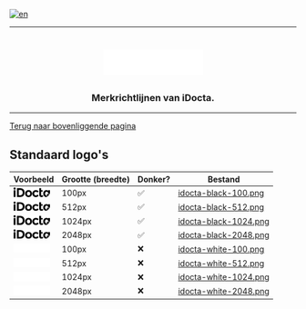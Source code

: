 [![en](https://img.shields.io/badge/lang-en-red.svg)](https://github.com/iDocta/brand-guide/blob/main/logo/cbc/export/README.md)

---

<h1 align="center">
    <a href="https://www.idocta.be">    
        <picture>
            <source media="(prefers-color-scheme: dark)" srcset="https://raw.githubusercontent.com/iDocta/brand-guide/main/logo/source/idocta-white.svg">
            <source media="(prefers-color-scheme: light)" srcset="https://raw.githubusercontent.com/iDocta/brand-guide/main/logo/source/idocta-black.svg">
            <img width="175px" alt="Shows a black logo in white color mode and a white one in black color mode." src="https://raw.githubusercontent.com/iDocta/brand-guide/main/logo/source/idocta-white.svg">
        </picture>
    </a> 
</h1>
 
<h3 align="center">Merkrichtlijnen van iDocta.</h3>

---

[Terug naar bovenliggende pagina](../README.nl.md)

## Standaard logo's

| Voorbeeld                                                                                                                   | Grootte (breedte) | Donker? | Bestand                                                                                                      |
| --------------------------------------------------------------------------------------------------------------------------- | ----------------- | ------- | ------------------------------------------------------------------------------------------------------------ |
| <img src='https://github.com/iDocta/brand-guide/blob/main/logo/standard/idocta-black-100.png?raw=true' width='64' alt=''/>  | 100px             | ✅       | [idocta-black-100.png](https://github.com/iDocta/brand-guide/blob/main/logo/standard/idocta-black-100.png)   |
| <img src='https://github.com/iDocta/brand-guide/blob/main/logo/standard/idocta-black-512.png?raw=true' width='64' alt=''/>  | 512px             | ✅       | [idocta-black-512.png](https://github.com/iDocta/brand-guide/blob/main/logo/standard/idocta-black-512.png)   |
| <img src='https://github.com/iDocta/brand-guide/blob/main/logo/standard/idocta-black-1024.png?raw=true' width='64' alt=''/> | 1024px            | ✅       | [idocta-black-1024.png](https://github.com/iDocta/brand-guide/blob/main/logo/standard/idocta-black-1024.png) |
| <img src='https://github.com/iDocta/brand-guide/blob/main/logo/standard/idocta-black-2048.png?raw=true' width='64' alt=''/> | 2048px            | ✅       | [idocta-black-2048.png](https://github.com/iDocta/brand-guide/blob/main/logo/standard/idocta-black-2048.png) |
| <img src='https://github.com/iDocta/brand-guide/blob/main/logo/standard/idocta-white-100.png?raw=true' width='64' alt=''/>  | 100px             | ❌       | [idocta-white-100.png](https://github.com/iDocta/brand-guide/blob/main/logo/standard/idocta-white-100.png)   |
| <img src='https://github.com/iDocta/brand-guide/blob/main/logo/standard/idocta-white-512.png?raw=true' width='64' alt=''/>  | 512px             | ❌       | [idocta-white-512.png](https://github.com/iDocta/brand-guide/blob/main/logo/standard/idocta-white-512.png)   |
| <img src='https://github.com/iDocta/brand-guide/blob/main/logo/standard/idocta-white-1024.png?raw=true' width='64' alt=''/> | 1024px            | ❌       | [idocta-white-1024.png](https://github.com/iDocta/brand-guide/blob/main/logo/standard/idocta-white-1024.png) |
| <img src='https://github.com/iDocta/brand-guide/blob/main/logo/standard/idocta-white-2048.png?raw=true' width='64' alt=''/> | 2048px            | ❌       | [idocta-white-2048.png](https://github.com/iDocta/brand-guide/blob/main/logo/standard/idocta-white-2048.png) |